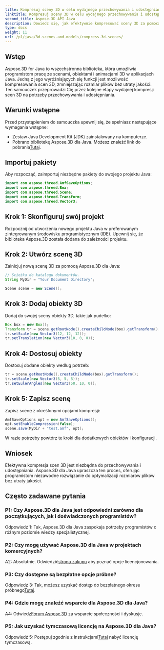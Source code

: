 ```yaml
---
title: Kompresuj sceny 3D w celu wydajnego przechowywania i udostępniania za pomocą Aspose.3D dla Java
linktitle: Kompresuj sceny 3D w celu wydajnego przechowywania i udostępniania za pomocą Aspose.3D dla Java
second_title: Aspose.3D API Java
description: Dowiedz się, jak efektywnie kompresować sceny 3D za pomocą Aspose.3D dla Java. Postępuj zgodnie z naszym przewodnikiem krok po kroku, aby uzyskać optymalne przechowywanie i udostępnianie.
type: docs
weight: 11
url: /pl/java/3d-scenes-and-models/compress-3d-scenes/
---
```

## Wstęp

Aspose.3D for Java to wszechstronna biblioteka, która umożliwia programistom pracę ze scenami, obiektami i animacjami 3D w aplikacjach Java. Jedną z jego wyróżniających się funkcji jest możliwość kompresowania scen 3D, zmniejszając rozmiar plików bez utraty jakości. Ten samouczek przeprowadzi Cię przez kolejne etapy wydajnej kompresji scen 3D na potrzeby przechowywania i udostępniania.

## Warunki wstępne

Przed przystąpieniem do samouczka upewnij się, że spełniasz następujące wymagania wstępne:

- Zestaw Java Development Kit (JDK) zainstalowany na komputerze.
-  Pobrano bibliotekę Aspose.3D dla Java. Możesz znaleźć link do pobrania[Tutaj](https://releases.aspose.com/3d/java/).

## Importuj pakiety

Aby rozpocząć, zaimportuj niezbędne pakiety do swojego projektu Java:

```java
import com.aspose.threed.AmfSaveOptions;
import com.aspose.threed.Box;
import com.aspose.threed.Scene;
import com.aspose.threed.Transform;
import com.aspose.threed.Vector3;
```

## Krok 1: Skonfiguruj swój projekt

Rozpocznij od utworzenia nowego projektu Java w preferowanym zintegrowanym środowisku programistycznym (IDE). Upewnij się, że biblioteka Aspose.3D została dodana do zależności projektu.

## Krok 2: Utwórz scenę 3D

Zainicjuj nową scenę 3D za pomocą Aspose.3D dla Java:

```java
// Ścieżka do katalogu dokumentów.
String MyDir = "Your Document Directory";

Scene scene = new Scene();
```

## Krok 3: Dodaj obiekty 3D

Dodaj do swojej sceny obiekty 3D, takie jak pudełko:

```java
Box box = new Box();
Transform tr = scene.getRootNode().createChildNode(box).getTransform();
tr.setScale(new Vector3(12, 12, 12));
tr.setTranslation(new Vector3(10, 0, 0));
```

## Krok 4: Dostosuj obiekty

Dostosuj dodane obiekty według potrzeb:

```java
tr = scene.getRootNode().createChildNode(box).getTransform();
tr.setScale(new Vector3(5, 5, 5));
tr.setEulerAngles(new Vector3(50, 10, 0));
```

## Krok 5: Zapisz scenę

Zapisz scenę z określonymi opcjami kompresji:

```java
AmfSaveOptions opt = new AmfSaveOptions();
opt.setEnableCompression(false);
scene.save(MyDir + "test.amf", opt);
```

W razie potrzeby powtórz te kroki dla dodatkowych obiektów i konfiguracji.

## Wniosek

Efektywna kompresja scen 3D jest niezbędna do przechowywania i udostępniania. Aspose.3D dla Java upraszcza ten proces, oferując programistom niezawodne rozwiązanie do optymalizacji rozmiarów plików bez utraty jakości.

## Często zadawane pytania

### P1: Czy Aspose.3D dla Java jest odpowiedni zarówno dla początkujących, jak i doświadczonych programistów?

Odpowiedź 1: Tak, Aspose.3D dla Java zaspokaja potrzeby programistów o różnym poziomie wiedzy specjalistycznej.

### P2: Czy mogę używać Aspose.3D dla Java w projektach komercyjnych?

 A2: Absolutnie. Odwiedzić[strona zakupu](https://purchase.aspose.com/buy) aby poznać opcje licencjonowania.

### P3: Czy dostępne są bezpłatne opcje próbne?

Odpowiedź 3: Tak, możesz uzyskać dostęp do bezpłatnego okresu próbnego[Tutaj](https://releases.aspose.com/).

### P4: Gdzie mogę znaleźć wsparcie dla Aspose.3D dla Java?

 A4: Odwiedź[Forum Aspose.3D](https://forum.aspose.com/c/3d/18) za wsparcie społeczności i dyskusje.

### P5: Jak uzyskać tymczasową licencję na Aspose.3D dla Java?

 Odpowiedź 5: Postępuj zgodnie z instrukcjami[Tutaj](https://purchase.aspose.com/temporary-license/) nabyć licencję tymczasową.
